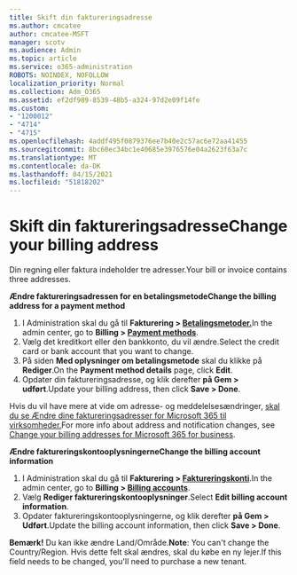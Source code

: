 ```yaml
---
title: Skift din faktureringsadresse
ms.author: cmcatee
author: cmcatee-MSFT
manager: scotv
ms.audience: Admin
ms.topic: article
ms.service: o365-administration
ROBOTS: NOINDEX, NOFOLLOW
localization_priority: Normal
ms.collection: Adm_O365
ms.assetid: ef2df989-8539-48b5-a324-97d2e09f14fe
ms.custom:
- "1200012"
- "4714"
- "4715"
ms.openlocfilehash: 4addf495f0879376ee7b40e2c57ac6e72aa41455
ms.sourcegitcommit: 8bc60ec34bc1e40685e3976576e04a2623f63a7c
ms.translationtype: MT
ms.contentlocale: da-DK
ms.lasthandoff: 04/15/2021
ms.locfileid: "51818202"
---
```

# <a name="change-your-billing-address"></a><span data-ttu-id="2c884-102">Skift din faktureringsadresse</span><span class="sxs-lookup"><span data-stu-id="2c884-102">Change your billing address</span></span>

<span data-ttu-id="2c884-103">Din regning eller faktura indeholder tre adresser.</span><span class="sxs-lookup"><span data-stu-id="2c884-103">Your bill or invoice contains three addresses.</span></span>

<span data-ttu-id="2c884-104">**Ændre faktureringsadressen for en betalingsmetode**</span><span class="sxs-lookup"><span data-stu-id="2c884-104">**Change the billing address for a payment method**</span></span>

1. <span data-ttu-id="2c884-105">I Administration skal du gå til **Fakturering > [Betalingsmetoder.](https://go.microsoft.com/fwlink/p/?linkid=2018806)**</span><span class="sxs-lookup"><span data-stu-id="2c884-105">In the admin center, go to **Billing > [Payment methods](https://go.microsoft.com/fwlink/p/?linkid=2018806)**.</span></span>
2. <span data-ttu-id="2c884-106">Vælg det kreditkort eller den bankkonto, du vil ændre.</span><span class="sxs-lookup"><span data-stu-id="2c884-106">Select the credit card or bank account that you want to change.</span></span>
3. <span data-ttu-id="2c884-107">På siden **Med oplysninger om betalingsmetode** skal du klikke på **Rediger**.</span><span class="sxs-lookup"><span data-stu-id="2c884-107">On the **Payment method details** page, click **Edit**.</span></span>
4. <span data-ttu-id="2c884-108">Opdater din faktureringsadresse, og klik derefter **på Gem > udført**.</span><span class="sxs-lookup"><span data-stu-id="2c884-108">Update your billing address, then click **Save > Done**.</span></span>

<span data-ttu-id="2c884-109">Hvis du vil have mere at vide om adresse- og meddelelsesændringer, [skal du se Ændre dine faktureringsadresser for Microsoft 365 til virksomheder.](https://docs.microsoft.com/microsoft-365/commerce/billing-and-payments/change-your-billing-addresses?view=o365-worldwide)</span><span class="sxs-lookup"><span data-stu-id="2c884-109">For more info about address and notification changes, see [Change your billing addresses for Microsoft 365 for business](https://docs.microsoft.com/microsoft-365/commerce/billing-and-payments/change-your-billing-addresses?view=o365-worldwide).</span></span>

<span data-ttu-id="2c884-110">**Ændre faktureringskontooplysningerne**</span><span class="sxs-lookup"><span data-stu-id="2c884-110">**Change the billing account information**</span></span>

1. <span data-ttu-id="2c884-111">I Administration skal du gå til **Fakturering > [Faktureringskonti](https://admin.microsoft.com/Adminportal/Home?source=applauncher#/BillingAccounts/billing-accounts)**.</span><span class="sxs-lookup"><span data-stu-id="2c884-111">In the admin center, go to **Billing > [Billing accounts](https://admin.microsoft.com/Adminportal/Home?source=applauncher#/BillingAccounts/billing-accounts)**.</span></span>
2. <span data-ttu-id="2c884-112">Vælg **Rediger faktureringskontooplysninger**.</span><span class="sxs-lookup"><span data-stu-id="2c884-112">Select **Edit billing account information**.</span></span>
3. <span data-ttu-id="2c884-113">Opdater faktureringskontooplysningerne, og klik derefter **på Gem > Udført**.</span><span class="sxs-lookup"><span data-stu-id="2c884-113">Update the billing account information, then click **Save > Done**.</span></span>

<span data-ttu-id="2c884-114">**Bemærk!** Du kan ikke ændre Land/Område.</span><span class="sxs-lookup"><span data-stu-id="2c884-114">**Note**: You can't change the Country/Region.</span></span> <span data-ttu-id="2c884-115">Hvis dette felt skal ændres, skal du købe en ny lejer.</span><span class="sxs-lookup"><span data-stu-id="2c884-115">If this field needs to be changed, you'll need to purchase a new tenant.</span></span>
